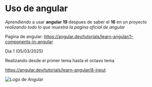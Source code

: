 
# Uso de angular

*Aprendiendo* a usar __angular 19__ despues de saber el __16__ en un *proyecto realizando todo lo que muestra la pagina oficial de angular*

Pagina de angular:
https://angular.dev/tutorials/learn-angular/1-components-in-angular

Dia 1 (05/03/2025)

Realizando desde el primer tema hasta el octavo tema

https://angular.dev/tutorials/learn-angular/8-input

![Logo de Angular](https://logowik.com/content/uploads/images/angular-new6082.logowik.com.webp)